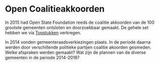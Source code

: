 # Open Coalitieakkoorden

In 2015 had Open State Foundation reeds de coalitie akkoorden van de 100 grootste gemeenten ontsloten en doorzoekbaar gemaakt. De gehele set hebben we via <a href="http://www.topstukken.com/" target="_blank">Topstukken</a> verkregen.

In 2014 vonden gemeenteraadsverkiezingen plaats. In de periode daarna werden door verschillende politieke partijen coalitie akoorden gesmeden. Welke afspraken werden gemaakt? Wat zijn de plannen van de diverse gemeenten in de periode 2014-2018?
